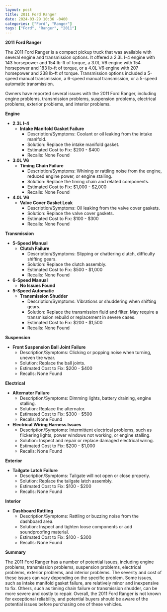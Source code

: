```yaml
---
layout: post
title: 2011 Ford Ranger
date: 2024-03-29 10:36 -0400
categories: ["Ford", "Ranger"]
tags: ["Ford", "Ranger", "2011"]
---
```

**2011 Ford Ranger**

The 2011 Ford Ranger is a compact pickup truck that was available with several engine and transmission options. It offered a 2.3L I-4 engine with 143 horsepower and 154 lb-ft of torque, a 3.0L V6 engine with 154 horsepower and 183 lb-ft of torque, or a 4.0L V6 engine with 207 horsepower and 238 lb-ft of torque. Transmission options included a 5-speed manual transmission, a 6-speed manual transmission, or a 5-speed automatic transmission.

Owners have reported several issues with the 2011 Ford Ranger, including engine problems, transmission problems, suspension problems, electrical problems, exterior problems, and interior problems.

**Engine**
- **2.3L I-4**
    - **Intake Manifold Gasket Failure**
        - Description/Symptoms: Coolant or oil leaking from the intake manifold.
        - Solution: Replace the intake manifold gasket.
        - Estimated Cost to Fix: $200 - $400
        - Recalls: None Found
- **3.0L V6**
    - **Timing Chain Failure**
        - Description/Symptoms: Whining or rattling noise from the engine, reduced engine power, or engine stalling.
        - Solution: Replace the timing chain and related components.
        - Estimated Cost to Fix: $1,000 - $2,000
        - Recalls: None Found
- **4.0L V6**
    - **Valve Cover Gasket Leak**
        - Description/Symptoms: Oil leaking from the valve cover gaskets.
        - Solution: Replace the valve cover gaskets.
        - Estimated Cost to Fix: $100 - $300
        - Recalls: None Found

**Transmission**
- **5-Speed Manual**
    - **Clutch Failure**
        - Description/Symptoms: Slipping or chattering clutch, difficulty shifting gears.
        - Solution: Replace the clutch assembly.
        - Estimated Cost to Fix: $500 - $1,000
        - Recalls: None Found
- **6-Speed Manual**
    - **No Issues Found**
- **5-Speed Automatic**
    - **Transmission Shudder**
        - Description/Symptoms: Vibrations or shuddering when shifting gears.
        - Solution: Replace the transmission fluid and filter. May require a transmission rebuild or replacement in severe cases.
        - Estimated Cost to Fix: $200 - $1,500
        - Recalls: None Found

**Suspension**
- **Front Suspension Ball Joint Failure**
    - Description/Symptoms: Clicking or popping noise when turning, uneven tire wear.
    - Solution: Replace the ball joints.
    - Estimated Cost to Fix: $200 - $400
    - Recalls: None Found

**Electrical**
- **Alternator Failure**
    - Description/Symptoms: Dimming lights, battery draining, engine stalling.
    - Solution: Replace the alternator.
    - Estimated Cost to Fix: $300 - $500
    - Recalls: None Found
- **Electrical Wiring Harness Issues**
    - Description/Symptoms: Intermittent electrical problems, such as flickering lights, power windows not working, or engine stalling.
    - Solution: Inspect and repair or replace damaged electrical wiring.
    - Estimated Cost to Fix: $200 - $1,000
    - Recalls: None Found

**Exterior**
- **Tailgate Latch Failure**
    - Description/Symptoms: Tailgate will not open or close properly.
    - Solution: Replace the tailgate latch assembly.
    - Estimated Cost to Fix: $100 - $200
    - Recalls: None Found

**Interior**
- **Dashboard Rattling**
    - Description/Symptoms: Rattling or buzzing noise from the dashboard area.
    - Solution: Inspect and tighten loose components or add soundproofing material.
    - Estimated Cost to Fix: $100 - $300
    - Recalls: None Found

**Summary**

The 2011 Ford Ranger has a number of potential issues, including engine problems, transmission problems, suspension problems, electrical problems, exterior problems, and interior problems. The severity and cost of these issues can vary depending on the specific problem. Some issues, such as intake manifold gasket failure, are relatively minor and inexpensive to fix. Others, such as timing chain failure or transmission shudder, can be more severe and costly to repair. Overall, the 2011 Ford Ranger is not known for exceptional reliability, and potential buyers should be aware of the potential issues before purchasing one of these vehicles.
